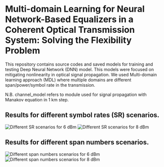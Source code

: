 # Multi-domain Learning for Neural Network-Based Equalizers in a Coherent Optical Transmission System: Solving the Flexibility Problem

This repository contains source codes and saved models for training and testing Deep Neural Network (DNN) model. 
This models were focused on mitigating nonlinearity in optical signal propagation.
We used Multi-domain learning approach (MDL) where multiple domains are different span/power/symbol rate in the transmission.

N.B. channel_model refers to module used for signal propagation with Manakov equation in 1 km step.


## Results for different symbol rates (SR) scenarios.
![Different SR scenarios for 6 dBm](https://user-images.githubusercontent.com/96380861/187230486-96767673-b760-4272-ba53-c004f7687960.png)
![Different SR scenarios for 8 dBm](https://user-images.githubusercontent.com/96380861/187230847-cc7dbddc-dd5a-4e26-8ac5-6879a40397dd.png)

## Results for different span numbers scenarios.
![Different span numbers scenarios for 6 dBm](https://user-images.githubusercontent.com/96380861/187390130-1489d0e3-ba8d-47dd-a8e7-130488943d7c.png)
![Different span numbers scenarios for 8 dBm](https://user-images.githubusercontent.com/96380861/187390138-05cee1ed-75d1-426d-8fa6-38c2718e4f08.png)
